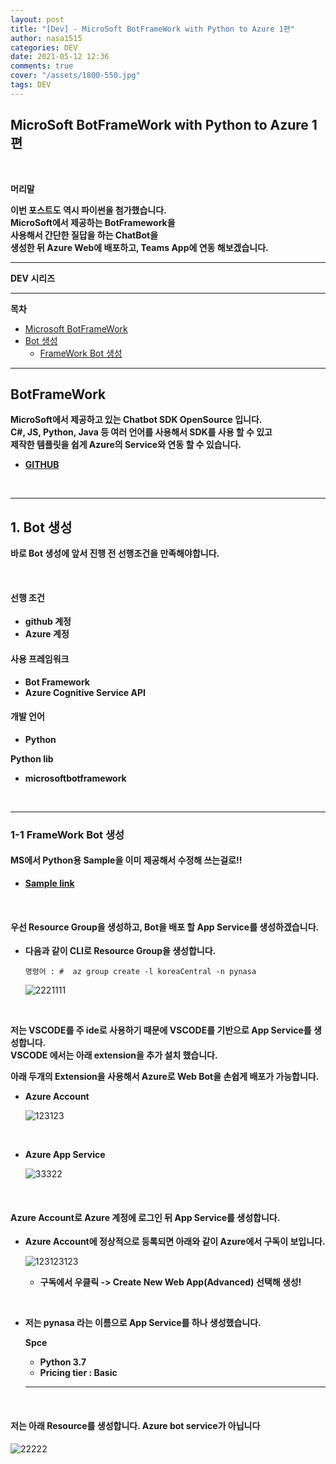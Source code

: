 ```yaml
---
layout: post
title: "[Dev] - MicroSoft BotFrameWork with Python to Azure 1편"
author: nasa1515
categories: DEV
date: 2021-05-12 12:36
comments: true
cover: "/assets/1800-550.jpg"
tags: DEV
---
```




## **MicroSoft BotFrameWork with Python to Azure 1편**


<br/>

**머리말**  

**이번 포스트도 역시 파이썬을 첨가했습니다.**  
**MicroSoft에서 제공하는 BotFramework을**  
**사용해서 간단한 질답을 하는 ChatBot을**  
**생성한 뒤 Azure Web에 배포하고, Teams App에 연동 해보겠습니다.**  

---

**DEV 시리즈**




---

**목차**

- [Microsoft BotFrameWork](#a1)
- [Bot 생성](#a2)
    - [FrameWork Bot 생성](#a3)


--- 

## **BotFrameWork** <a name="a1"></a> 

**MicroSoft에서 제공하고 있는 Chatbot SDK OpenSource 입니다.**  
**C#, JS, Python, Java 등 여러 언어를 사용해서 SDK를 사용 할 수 있고**  
**제작한 템플릿을 쉽게 Azure의 Service와 연동 할 수 있습니다.**  


* **[GITHUB](https://github.com/microsoft/botframework-sdk)**  

<br/>

---

## **1. Bot 생성** <a name="a2"></a> 

**바로 Bot 생성에 앞서 진행 전 선행조건을 만족해야합니다.** 

<br/>

#### **선행 조건**  

- **github 계정**
- **Azure 계정**

#### **사용 프레임워크**

- **Bot Framework**
- **Azure Cognitive Service API**

#### **개발 언어**

- **Python**

**Python lib**

- **microsoftbotframework** 


<br/>

---



### **1-1 FrameWork Bot 생성** <a name="a3"></a>


####  **MS에서 Python용 Sample을 이미 제공해서 수정해 쓰는걸로!!**



* **[Sample link](https://github.com/microsoft/BotBuilder-Samples/tree/main/samples/python)**  


<br/>

#### **우선 Resource Group을 생성하고, Bot을 배포 할 App Service를 생성하겠습니다.**

* **다음과 같이 CLI로 Resource Group을 생성합니다.**  

    ```
    명령어 : #  az group create -l koreaCentral -n pynasa
    ```

    ![2221111](https://user-images.githubusercontent.com/69498804/118922561-3f585d80-b975-11eb-9e69-4ed3010b1be1.JPG)


<br/>


**저는 VSCODE를 주 ide로 사용하기 때문에 VSCODE를 기반으로 App Service를 생성합니다.**  
**VSCODE 에서는 아래 extension을 추가 설치 했습니다.**  

**아래 두개의 Extension을 사용해서 Azure로 Web Bot을 손쉽게 배포가 가능합니다.**  

* **Azure Account** 

    ![123123](https://user-images.githubusercontent.com/69498804/118920309-28b00780-b971-11eb-8aa7-964e271d1411.JPG)

<br/>

* **Azure App Service** 

    ![33322](https://user-images.githubusercontent.com/69498804/118920367-49785d00-b971-11eb-8df4-cfa27e1e1965.JPG)



<br/>

#### **Azure Account로 Azure 계정에 로그인 뒤 App Service를 생성합니다.**  

* **Azure Account에 정상적으로 등록되면 아래와 같이 Azure에서 구독이 보입니다.**  

    ![123123123](https://user-images.githubusercontent.com/69498804/118921566-5c8c2c80-b973-11eb-82a6-e4f748f03ba2.JPG)

    * **구독에서 우클릭 -> Create New Web App(Advanced) 선택해 생성!**  


<br/>

* **저는 pynasa 라는 이름으로 App Service를 하나 생성했습니다.**  

    **Spce** 

    * **Python 3.7** 
    * **Pricing tier : Basic** 
    * **


<br/>

#### **저는 아래 Resource를 생성합니다. Azure bot service가 아닙니다**

![22222](https://user-images.githubusercontent.com/69498804/117908514-7c887400-b313-11eb-94a4-dc8109c6eb67.JPG)